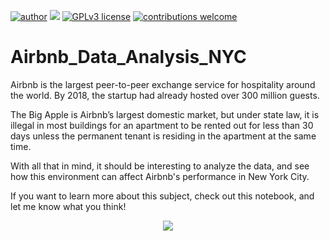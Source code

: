 [![author](https://img.shields.io/badge/author-rafaelnduarte-red.svg)](https://www.linkedin.com/in/rafael-n-duarte) [![](https://img.shields.io/badge/python-3.5+-blue.svg)](https://www.python.org/downloads/release/python-365/) [![GPLv3 license](https://img.shields.io/badge/License-GPLv3-blue.svg)](http://perso.crans.org/besson/LICENSE.html) [![contributions welcome](https://img.shields.io/badge/contributions-welcome-brightgreen.svg?style=flat)](https://github.com/rafaelnduarte/Airbnb_Data_Analysis_NYC-XGBoost_Price_Prediction/issues)

# Airbnb_Data_Analysis_NYC
Airbnb is the largest peer-to-peer exchange service for hospitality around the world. By 2018, the startup had already hosted over 300 million guests.

The Big Apple is Airbnb’s largest domestic market, but under state law, it is illegal in most buildings for an apartment to be rented out for less than 30 days unless the permanent tenant is residing in the apartment at the same time.

With all that in mind, it should be interesting to analyze the data, and see how this environment can affect Airbnb's performance in New York City.

If you want to learn more about this subject, check out this notebook, and let me know what you think!

<p align="center">
  <img src="/img/rafaelnd_ds.png.png" >
</p>
